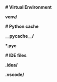 **# Virtual Environment**

**venv/**



**# Python cache**

**\_\_pycache\_\_/**

**\*.pyc**



**# IDE files**

**.idea/**

**.vscode/**



